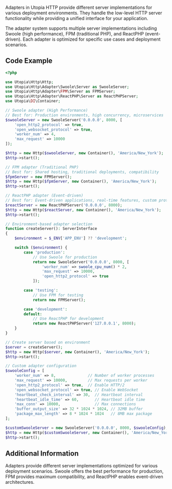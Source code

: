 Adapters in Utopia HTTP provide different server implementations for various deployment environments. They handle the low-level HTTP server functionality while providing a unified interface for your application.

The adapter system supports multiple server implementations including Swoole (high performance), FPM (traditional PHP), and ReactPHP (event-driven). Each adapter is optimized for specific use cases and deployment scenarios.

## Code Example

```php
<?php

use Utopia\Http\Http;
use Utopia\Http\Adapter\Swoole\Server as SwooleServer;
use Utopia\Http\Adapter\FPM\Server as FPMServer;
use Utopia\Http\Adapter\ReactPHP\Server as ReactPHPServer;
use Utopia\DI\Container;

// Swoole adapter (High Performance)
// Best for: Production environments, high concurrency, microservices
$swooleServer = new SwooleServer('0.0.0.0', 8000, [
    'open_http2_protocol' => true,
    'open_websocket_protocol' => true,
    'worker_num' => 4,
    'max_request' => 10000
]);

$http = new Http($swooleServer, new Container(), 'America/New_York');
$http->start();

// FPM adapter (Traditional PHP)
// Best for: Shared hosting, traditional deployments, compatibility
$fpmServer = new FPMServer();
$http = new Http($fpmServer, new Container(), 'America/New_York');
$http->start();

// ReactPHP adapter (Event-driven)
// Best for: Event-driven applications, real-time features, custom protocols
$reactServer = new ReactPHPServer('0.0.0.0', 8000);
$http = new Http($reactServer, new Container(), 'America/New_York');
$http->start();

// Environment-based adapter selection
function createServer(): ServerInterface
{
    $environment = $_ENV['APP_ENV'] ?? 'development';

    switch ($environment) {
        case 'production':
            // Use Swoole for production
            return new SwooleServer('0.0.0.0', 8000, [
                'worker_num' => swoole_cpu_num() * 2,
                'max_request' => 10000,
                'open_http2_protocol' => true
            ]);

        case 'testing':
            // Use FPM for testing
            return new FPMServer();

        case 'development':
        default:
            // Use ReactPHP for development
            return new ReactPHPServer('127.0.0.1', 8000);
    }
}

// Create server based on environment
$server = createServer();
$http = new Http($server, new Container(), 'America/New_York');
$http->start();

// Custom adapter configuration
$swooleConfig = [
    'worker_num' => 8,              // Number of worker processes
    'max_request' => 10000,         // Max requests per worker
    'open_http2_protocol' => true,  // Enable HTTP/2
    'open_websocket_protocol' => true, // Enable WebSocket
    'heartbeat_check_interval' => 30,  // Heartbeat interval
    'heartbeat_idle_time' => 60,       // Heartbeat idle time
    'max_conn' => 10000,               // Max connections
    'buffer_output_size' => 32 * 1024 * 1024, // 32MB buffer
    'package_max_length' => 8 * 1024 * 1024   // 8MB max package
];

$customSwooleServer = new SwooleServer('0.0.0.0', 8000, $swooleConfig);
$http = new Http($customSwooleServer, new Container(), 'America/New_York');
$http->start();
```

## Additional Information

Adapters provide different server implementations optimized for various deployment scenarios. Swoole offers the best performance for production, FPM provides maximum compatibility, and ReactPHP enables event-driven architectures.
